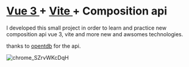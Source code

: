#  [Vue 3 ](https://v3.vuejs.org/) + [Vite ](https://vitejs.dev/) + Composition api
I developed this small project in order to learn and practice new composition api vue 3, vite and more new and awsomes technologies.

thanks to [opentdb]( https://opentdb.com/)  for the api.

![chrome_SZrvWKcDqH](https://user-images.githubusercontent.com/50266679/151823154-5127df0c-655b-40a3-a01b-4642ecb4980a.gif)



